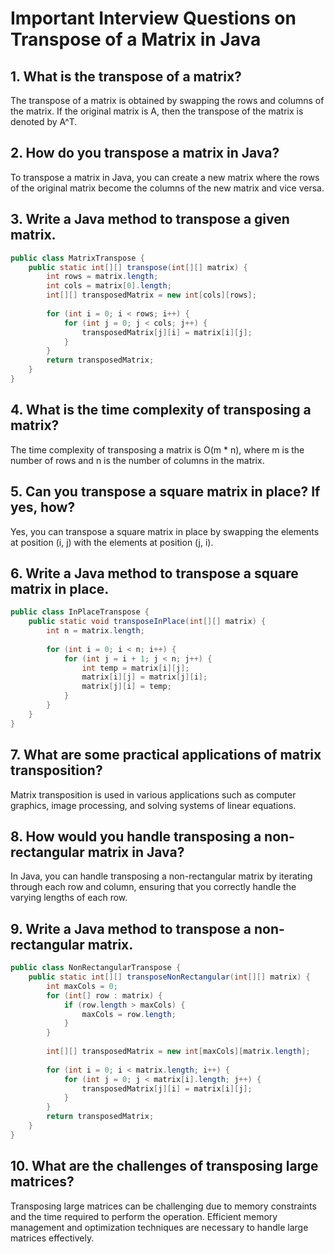# Important Interview Questions on Transpose of a Matrix in Java

## 1. What is the transpose of a matrix?
The transpose of a matrix is obtained by swapping the rows and columns of the matrix. If the original matrix is A, then the transpose of the matrix is denoted by A^T.

## 2. How do you transpose a matrix in Java?
To transpose a matrix in Java, you can create a new matrix where the rows of the original matrix become the columns of the new matrix and vice versa.

## 3. Write a Java method to transpose a given matrix.
```java
public class MatrixTranspose {
    public static int[][] transpose(int[][] matrix) {
        int rows = matrix.length;
        int cols = matrix[0].length;
        int[][] transposedMatrix = new int[cols][rows];
        
        for (int i = 0; i < rows; i++) {
            for (int j = 0; j < cols; j++) {
                transposedMatrix[j][i] = matrix[i][j];
            }
        }
        return transposedMatrix;
    }
}
```

## 4. What is the time complexity of transposing a matrix?
The time complexity of transposing a matrix is O(m * n), where m is the number of rows and n is the number of columns in the matrix.

## 5. Can you transpose a square matrix in place? If yes, how?
Yes, you can transpose a square matrix in place by swapping the elements at position (i, j) with the elements at position (j, i).

## 6. Write a Java method to transpose a square matrix in place.
```java
public class InPlaceTranspose {
    public static void transposeInPlace(int[][] matrix) {
        int n = matrix.length;
        
        for (int i = 0; i < n; i++) {
            for (int j = i + 1; j < n; j++) {
                int temp = matrix[i][j];
                matrix[i][j] = matrix[j][i];
                matrix[j][i] = temp;
            }
        }
    }
}
```

## 7. What are some practical applications of matrix transposition?
Matrix transposition is used in various applications such as computer graphics, image processing, and solving systems of linear equations.

## 8. How would you handle transposing a non-rectangular matrix in Java?
In Java, you can handle transposing a non-rectangular matrix by iterating through each row and column, ensuring that you correctly handle the varying lengths of each row.

## 9. Write a Java method to transpose a non-rectangular matrix.
```java
public class NonRectangularTranspose {
    public static int[][] transposeNonRectangular(int[][] matrix) {
        int maxCols = 0;
        for (int[] row : matrix) {
            if (row.length > maxCols) {
                maxCols = row.length;
            }
        }
        
        int[][] transposedMatrix = new int[maxCols][matrix.length];
        
        for (int i = 0; i < matrix.length; i++) {
            for (int j = 0; j < matrix[i].length; j++) {
                transposedMatrix[j][i] = matrix[i][j];
            }
        }
        return transposedMatrix;
    }
}
```

## 10. What are the challenges of transposing large matrices?
Transposing large matrices can be challenging due to memory constraints and the time required to perform the operation. Efficient memory management and optimization techniques are necessary to handle large matrices effectively.